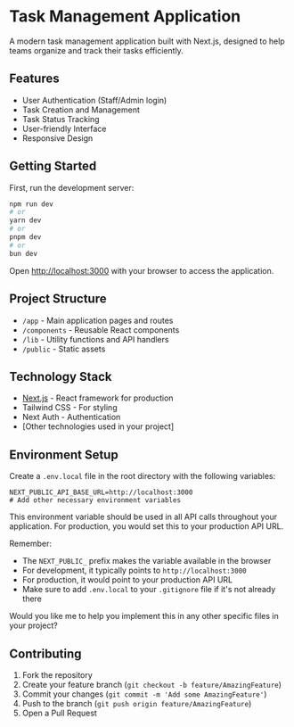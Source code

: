 # Task Management Application

A modern task management application built with Next.js, designed to help teams organize and track their tasks efficiently.

## Features

- User Authentication (Staff/Admin login)
- Task Creation and Management
- Task Status Tracking
- User-friendly Interface
- Responsive Design

## Getting Started

First, run the development server:

```bash
npm run dev
# or
yarn dev
# or
pnpm dev
# or
bun dev
```

Open [http://localhost:3000](http://localhost:3000) with your browser to access the application.

## Project Structure

- `/app` - Main application pages and routes
- `/components` - Reusable React components
- `/lib` - Utility functions and API handlers
- `/public` - Static assets

## Technology Stack

- [Next.js](https://nextjs.org) - React framework for production
- Tailwind CSS - For styling
- Next Auth - Authentication
- [Other technologies used in your project]

## Environment Setup

Create a `.env.local` file in the root directory with the following variables:

```env
NEXT_PUBLIC_API_BASE_URL=http://localhost:3000
# Add other necessary environment variables
```

This environment variable should be used in all API calls throughout your application. For production, you would set this to your production API URL.

Remember:
- The `NEXT_PUBLIC_` prefix makes the variable available in the browser
- For development, it typically points to `http://localhost:3000`
- For production, it would point to your production API URL
- Make sure to add `.env.local` to your `.gitignore` file if it's not already there

Would you like me to help you implement this in any other specific files in your project?

## Contributing

1. Fork the repository
2. Create your feature branch (`git checkout -b feature/AmazingFeature`)
3. Commit your changes (`git commit -m 'Add some AmazingFeature'`)
4. Push to the branch (`git push origin feature/AmazingFeature`)
5. Open a Pull Request
